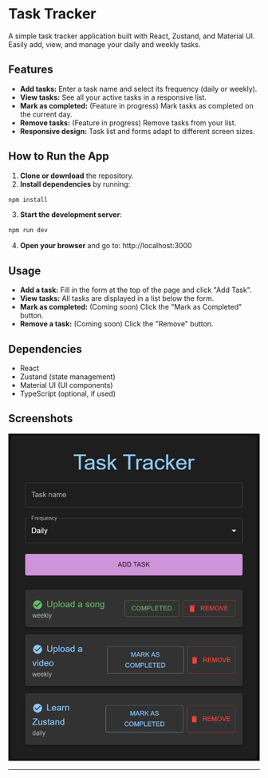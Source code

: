 # Task Tracker

A simple task tracker application built with React, Zustand, and Material UI. Easily add, view, and manage your daily and weekly tasks.

## Features

- **Add tasks:** Enter a task name and select its frequency (daily or weekly).
- **View tasks:** See all your active tasks in a responsive list.
- **Mark as completed:** (Feature in progress) Mark tasks as completed on the current day.
- **Remove tasks:** (Feature in progress) Remove tasks from your list.
- **Responsive design:** Task list and forms adapt to different screen sizes.

## How to Run the App

1. **Clone or download** the repository.
2. **Install dependencies** by running:
```bash
npm install
```
3. **Start the development server**:
```bash
npm run dev
```
4. **Open your browser** and go to:
http://localhost:3000

## Usage

- **Add a task:** Fill in the form at the top of the page and click "Add Task".
- **View tasks:** All tasks are displayed in a list below the form.
- **Mark as completed:** (Coming soon) Click the "Mark as Completed" button.
- **Remove a task:** (Coming soon) Click the "Remove" button.

## Dependencies

- React
- Zustand (state management)
- Material UI (UI components)
- TypeScript (optional, if used)

## Screenshots

![Task Tracker Page](public/task-tracker.png)

---
